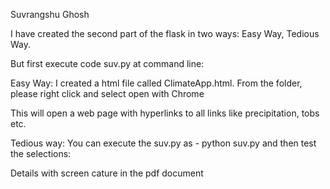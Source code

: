 Suvrangshu Ghosh


I have created the second part of the flask in two ways: Easy Way, Tedious Way.

But first execute code suv.py at command line:

Easy Way:
I created a html file called ClimateApp.html.
From the folder, please right click and select open with Chrome

This will open a web page with hyperlinks to all links like precipitation, tobs etc.


Tedious way:
You can execute the suv.py as -  python suv.py and then test the selections:


Details with screen cature in the pdf document
